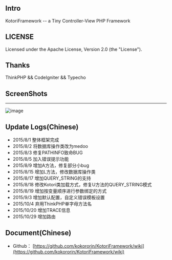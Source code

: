 ## Intro

KotoriFramework -- a Tiny Controller-View PHP Framework

## LICENSE

Licensed under the Apache License, Version 2.0 (the "License").

## Thanks
ThinkPHP && CodeIgniter && Typecho

## ScreenShots
-------------
![image](https://raw.githubusercontent.com/kokororin/KotoriFramework/master/Public/img/screenshot.jpg)

## Update Logs(Chinese)

* 2015/8/1   整体框架完成
* 2015/8/2   将数据库操作类改为medoo
* 2015/8/3   修复PATHINFO致命BUG
* 2015/8/5   加入错误提示功能
* 2015/8/9   增加A方法，修复部分小bug
* 2015/8/15  增加L方法，修改数据库操作类
* 2015/8/17  增加QUERY_STRING的支持
* 2015/8/18  修改Kotori类加载方式，修复U方法的QUERY_STRING模式
* 2015/8/19  增加按变量顺序进行参数绑定的方式
* 2015/9/3   增加默认配置，自定义错误模板设置
* 2015/10/4  弃用ThinkPHP单字母方法名
* 2015/10/20 增加TRACE信息
* 2015/10/29 增加路由

## Document(Chinese)

* Github： [https://github.com/kokororin/KotoriFramework/wiki](https://github.com/kokororin/KotoriFramework/wiki)
